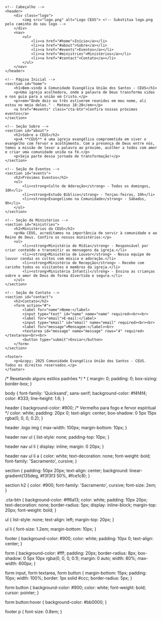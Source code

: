 <!DOCTYPE html>
<html lang="pt-br">
<head>
    <meta charset="UTF-8">
    <meta name="viewport" content="width=device-width, initial-scale=1.0">
    <title>Comunidade Evangélica União dos Santos - CEUS</title>
    <link href="https://fonts.googleapis.com/css2?family=Quicksand:wght@400;500&family=Sacramento&display=swap" rel="stylesheet">
    <link rel="stylesheet" href="style.css">
</head>
<body>

    <!-- Cabeçalho -->
    <header>
        <div class="logo">
            <img src="logo.png" alt="Logo CEUS"> <!-- Substitua logo.png pelo caminho do seu logo -->
        </div>
        <nav>
            <ul>
                <li><a href="#home">Início</a></li>
                <li><a href="#about">Sobre</a></li>
                <li><a href="#events">Eventos</a></li>
                <li><a href="#ministries">Ministérios</a></li>
                <li><a href="#contact">Contato</a></li>
            </ul>
        </nav>
    </header>

    <!-- Página Inicial -->
    <section id="home">
        <h1>Bem-vindo à Comunidade Evangélica União dos Santos - CEUS</h1>
        <p>Uma igreja acolhedora, onde a palavra de Deus transforma vidas e nos guia para a união em Cristo.</p>
        <p><em>"Onde dois ou três estiverem reunidos em meu nome, ali estou no meio deles." - Mateus 18:20</em></p>
        <a href="#events" class="cta-btn">Confira nossos próximos eventos</a>
    </section>

    <!-- Seção Sobre -->
    <section id="about">
        <h2>Sobre a CEUS</h2>
        <p>A **CEUS** é uma igreja evangélica comprometida em viver o evangelho com fervor e acolhimento. Com a presença de Deus entre nós, temos a missão de levar a palavra ao próximo, acolher a todos com amor e criar uma comunidade unida na fé.</p>
        <p>Seja parte dessa jornada de transformação!</p>
    </section>

    <!-- Seção de Eventos -->
    <section id="events">
        <h2>Próximos Eventos</h2>
        <ul>
            <li><strong>Culto de Adoração</strong> - Todos os domingos, 10h</li>
            <li><strong>Estudo Bíblico</strong> - Terças-feiras, 19h</li>
            <li><strong>Evangelismo na Comunidade</strong> - Sábados, 9h</li>
        </ul>
    </section>

    <!-- Seção de Ministérios -->
    <section id="ministries">
        <h2>Ministérios da CEUS</h2>
        <p>Na CEUS, acreditamos na importância de servir à comunidade e ao Reino de Deus. Confira os nossos ministérios:</p>
        <ul>
            <li><strong>Ministério de Mídia</strong> - Responsável por criar conteúdo e transmitir as mensagens da igreja.</li>
            <li><strong>Ministério de Louvor</strong> - Nossa equipe de louvor conduz os cultos com música e adoração.</li>
            <li><strong>Ministério de Recepção</strong> - Recebe com carinho todos os visitantes e membros da igreja.</li>
            <li><strong>Ministério Infantil</strong> - Ensina as crianças sobre o amor de Deus de forma divertida e segura.</li>
        </ul>
    </section>

    <!-- Seção de Contato -->
    <section id="contact">
        <h2>Contato</h2>
        <form action="#">
            <label for="name">Nome:</label>
            <input type="text" id="name" name="name" required><br><br>
            <label for="email">E-mail:</label>
            <input type="email" id="email" name="email" required><br><br>
            <label for="message">Mensagem:</label><br>
            <textarea id="message" name="message" rows="4" required></textarea><br><br>
            <button type="submit">Enviar</button>
        </form>
    </section>

    <footer>
        <p>&copy; 2025 Comunidade Evangélica União dos Santos - CEUS. Todos os direitos reservados.</p>
    </footer>

</body>
</html>
/* Resetando alguns estilos padrões */
* {
    margin: 0;
    padding: 0;
    box-sizing: border-box;
}

body {
    font-family: 'Quicksand', sans-serif;
    background-color: #f4f4f4;
    color: #333;
    line-height: 1.6;
}

header {
    background-color: #900; /* Vermelho para fogo e fervor espiritual */
    color: white;
    padding: 20px 0;
    text-align: center;
    box-shadow: 0 5px 15px rgba(0, 0, 0, 0.2);
}

header .logo img {
    max-width: 100px;
    margin-bottom: 10px;
}

header nav ul {
    list-style: none;
    padding-top: 10px;
}

header nav ul li {
    display: inline;
    margin: 0 20px;
}

header nav ul li a {
    color: white;
    text-decoration: none;
    font-weight: bold;
    font-family: 'Sacramento', cursive;
}

section {
    padding: 50px 20px;
    text-align: center;
    background: linear-gradient(135deg, #f3f3f3 50%, #fce1c8);
}

section h2 {
    color: #900;
    font-family: 'Sacramento', cursive;
    font-size: 2em;
}

.cta-btn {
    background-color: #ff6a13;
    color: white;
    padding: 10px 20px;
    text-decoration: none;
    border-radius: 5px;
    display: inline-block;
    margin-top: 20px;
    font-weight: bold;
}

ul {
    list-style: none;
    text-align: left;
    margin-top: 20px;
}

ul li {
    font-size: 1.2em;
    margin-bottom: 10px;
}

footer {
    background-color: #900;
    color: white;
    padding: 10px 0;
    text-align: center;
}

form {
    background-color: #fff;
    padding: 20px;
    border-radius: 8px;
    box-shadow: 0 5px 10px rgba(0, 0, 0, 0.1);
    margin: 0 auto;
    width: 80%;
    max-width: 600px;
}

form input, form textarea, form button {
    margin-bottom: 15px;
    padding: 10px;
    width: 100%;
    border: 1px solid #ccc;
    border-radius: 5px;
}

form button {
    background-color: #900;
    color: white;
    font-weight: bold;
    cursor: pointer;
}

form button:hover {
    background-color: #bb0000;
}

footer p {
    font-size: 0.8em;
}
